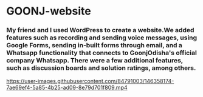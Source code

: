 # GOONJ-website

### My friend and I used WordPress to create a website.We added features such as recording and sending voice messages, using Google Forms, sending in-built forms through email, and a Whatsapp functionality that connects to GoonjOdisha's official company Whatsapp. There were a few additional features, such as discussion boards and solution ratings, among others.

https://user-images.githubusercontent.com/84791003/146358174-7ae69ef4-5a85-4b25-ad09-8e79d701f809.mp4



 
